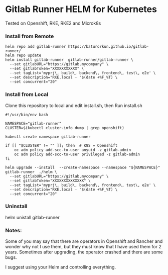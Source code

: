 # Gitlab Runner HELM for Kubernetes

Tested on Openshift, RKE, RKE2 and Microk8s


### Install from Remote

```
helm repo add gitlab-runner https://baturorkun.github.io/gitlab-runner/
helm repo update
helm install gitlab-runner  gitlab-runner/gitlab-runner \
  --set gitlabURL="https://gitlab.mycompany" \
  --set gitlabToken="XXXXXXXXXXX" \
  --set tagList='myprj\, build\, backend\, frontend\, test\, e2e' \
  --set description="RKE.local - "$(date +%F_%T) \
  --set concurrent="20"
```

### Install from Local

Clone this repository to local and edit install.sh, then Run install.sh


```
#!/usr/bin/env bash

NAMESPACE="gitlab-runner"
CLUSTER=$(kubectl cluster-info dump | grep openshift)

kubectl create namespace gitlab-runner

if [[ "$CLUSTER" != "" ]]; then  # K8S = Openshift
    oc adm policy add-scc-to-user anyuid -z gitlab-admin
    oc adm policy add-scc-to-user privileged -z gitlab-admin
fi

helm upgrade --install  --create-namespace --namespace "${NAMESPACE}" gitlab-runner  ./helm \
  --set gitlabURL="https://gitlab.mycompany" \
  --set gitlabToken="XXXXXXXXXXXXXX" \
  --set tagList='myprj\, build\, backend\, frontend\, test\, e2e' \
  --set description="RKE.local - "$(date +%F_%T) \
  --set concurrent="20"

```

### Uninstall

helm unistall gitlab-runner


### Notes:

Some of you may say that there are operators in Openshift and Rancher and wonder why not I use them, but they must know that I have used them for 2 years. Sometimes after upgrading, the operator crashed and there are some bugs.

I suggest using your Helm and controlling everything.
